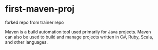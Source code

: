 # first-maven-proj
forked repo from trainer repo

Maven is a build automation tool used primarily for Java projects. 
Maven can also be used to build and manage projects written in C#, Ruby, Scala, and other languages. 
